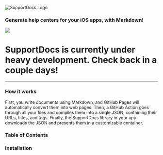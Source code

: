 
![SupportDocs Logo](https://raw.githubusercontent.com/aheze/SupportDocs/main/Assets/SupportDocsSmall.png)

### Generate help centers for your iOS apps, with Markdown!

![](https://raw.githubusercontent.com/aheze/SupportDocs/main/Assets/New%20Header.png)

# SupportDocs is currently under heavy development. Check back in a couple days!

---

### How it works
First, you write documents using Markdown, and GitHub Pages will automatically convert them into web pages.
Then, a GitHub Action goes through all your files and compiles them into a single JSON, containing their URLs, titles, and tags.
Finally, the SupportDocs library in your app downloads the JSON and presents them in a customizable container.

### Table of Contents


### Installation
